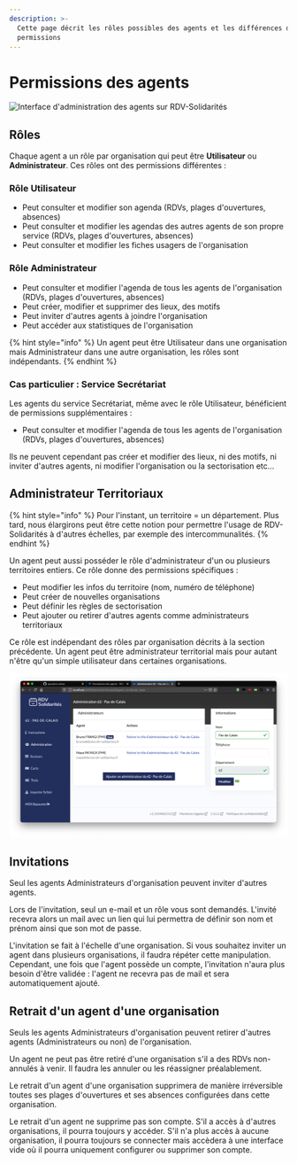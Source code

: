 ```yaml
---
description: >-
  Cette page décrit les rôles possibles des agents et les différences de
  permissions
---
```


# Permissions des agents

![Interface d'administration des agents sur RDV-Solidarités](../../.gitbook/assets/screenshot\_2020-11-19\_at\_15.21.58.png)

## Rôles

Chaque agent a un rôle par organisation qui peut être **Utilisateur** ou **Administrateur**. Ces rôles ont des permissions différentes :

### Rôle Utilisateur

* Peut consulter et modifier son agenda (RDVs, plages d'ouvertures, absences)
* Peut consulter et modifier les agendas des autres agents de son propre service (RDVs, plages d'ouvertures, absences)
* Peut consulter et modifier les fiches usagers de l'organisation

### Rôle Administrateur

* Peut consulter et modifier l'agenda de tous les agents de l'organisation (RDVs, plages d'ouvertures, absences)
* Peut créer, modifier et supprimer des lieux, des motifs
* Peut inviter d'autres agents à joindre l'organisation
* Peut accéder aux statistiques de l'organisation

{% hint style="info" %}
Un agent peut être Utilisateur dans une organisation mais Administrateur dans une autre organisation, les rôles sont indépendants.
{% endhint %}

### Cas particulier : Service Secrétariat

Les agents du service Secrétariat, même avec le rôle Utilisateur, bénéficient de permissions supplémentaires :

* Peut consulter et modifier l'agenda de tous les agents de l'organisation (RDVs, plages d'ouvertures, absences)

Ils ne peuvent cependant pas créer et modifier des lieux, ni des motifs, ni inviter d'autres agents, ni modifier l'organisation ou la sectorisation etc...

## Administrateur Territoriaux

{% hint style="info" %}
Pour l'instant, un territoire = un département. Plus tard, nous élargirons peut être cette notion pour permettre l'usage de RDV-Solidarités à d'autres échelles, par exemple des intercommunalités.
{% endhint %}

Un agent peut aussi posséder le rôle d'administrateur d'un ou plusieurs territoires entiers. Ce rôle donne des permissions spécifiques :

* Peut modifier les infos du territoire (nom, numéro de téléphone)
* Peut créer de nouvelles organisations
* Peut définir les règles de sectorisation
* Peut ajouter ou retirer d'autres agents comme administrateurs territoriaux

Ce rôle est indépendant des rôles par organisation décrits à la section précédente. Un agent peut être administrateur territorial mais pour autant n'être qu'un simple utilisateur dans certaines organisations.

![Interface d'administration d'un territoire](../../.gitbook/assets/screenshot-2021-04-06-at-13.15.43.png)

## Invitations

Seul les agents Administrateurs d'organisation peuvent inviter d'autres agents.

Lors de l'invitation, seul un e-mail et un rôle vous sont demandés. L'invité recevra alors un mail avec un lien qui lui permettra de définir son nom et prénom ainsi que son mot de passe.

L'invitation se fait à l'échelle d'une organisation. Si vous souhaitez inviter un agent dans plusieurs organisations, il faudra répéter cette manipulation. Cependant, une fois que l'agent possède un compte, l'invitation n'aura plus besoin d'être validée : l'agent ne recevra pas de mail et sera automatiquement ajouté.

## Retrait d'un agent d'une organisation

Seuls les agents Administrateurs d'organisation peuvent retirer d'autres agents (Administrateurs ou non) de l'organisation.

Un agent ne peut pas être retiré d'une organisation s'il a des RDVs non-annulés à venir. Il faudra les annuler ou les réassigner préalablement.

Le retrait d'un agent d'une organisation supprimera de manière irréversible toutes ses plages d'ouvertures et ses absences configurées dans cette organisation.

Le retrait d'un agent ne supprime pas son compte. S'il a accès à d'autres organisations, il pourra toujours y accéder. S'il n'a plus accès à aucune organisation, il pourra toujours se connecter mais accèdera à une interface vide où il pourra uniquement configurer ou supprimer son compte.
